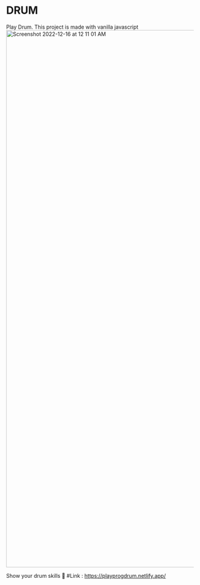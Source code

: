 # DRUM
Play Drum. This project is made with vanilla javascript
<img width="1440" alt="Screenshot 2022-12-16 at 12 11 01 AM" src="https://user-images.githubusercontent.com/49307371/207946637-e5e8facb-845c-4f0e-9ffe-6aa952d21598.png">

 Show your drum skills :metal:
 #Link : https://playprogdrum.netlify.app/
